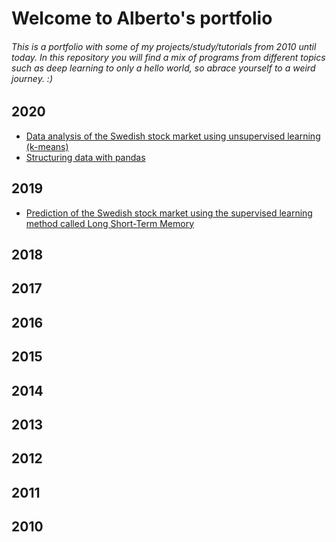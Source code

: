 # Welcome to Alberto's portfolio

###### This is a portfolio with some of my projects/study/tutorials from 2010 until today. In this repository you will find a mix of programs from different topics such as deep learning to only a hello world, so abrace yourself to a weird journey. :) 

## 2020
- [Data analysis of the Swedish stock market using unsupervised learning (k-means)](https://github.com/albertoferreirademelo/20-K-Means-Clustering)
- [Structuring data with pandas](https://github.com/albertoferreirademelo/20-Structuring-data-with-pandas)
## 2019
- [Prediction of the Swedish stock market using the supervised learning method called Long Short-Term Memory](https://github.com/albertoferreirademelo/19-DNN-LSTM-SwedishStockMarket)
## 2018
## 2017
## 2016
## 2015
## 2014
## 2013
## 2012
## 2011
## 2010

